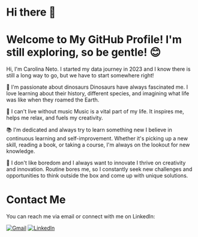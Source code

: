 # Hi there 👋

# Welcome to My GitHub Profile! I'm still exploring, so be gentle! 😊

Hi, I'm Carolina Neto. I started my data journey in 2023 and I know there is still a long way to go, but we have to start somewhere right!

🦖 I'm passionate about dinosaurs
Dinosaurs have always fascinated me. I love learning about their history, different species, and imagining what life was like when they roamed the Earth.

🎵 I can't live without music
Music is a vital part of my life. It inspires me, helps me relax, and fuels my creativity.

📚 I'm dedicated and always try to learn something new
I believe in continuous learning and self-improvement. Whether it's picking up a new skill, reading a book, or taking a course, I'm always on the lookout for new knowledge.

🚀 I don't like boredom and I always want to innovate
I thrive on creativity and innovation. Routine bores me, so I constantly seek new challenges and opportunities to think outside the box and come up with unique solutions.

# Contact Me

You can reach me via email or connect with me on LinkedIn:

[![Gmail](https://img.icons8.com/color/48/000000/gmail--v1.png)](mailto:4b.redd@gmail.com) 
[![LinkedIn](https://img.icons8.com/color/48/000000/linkedin.png)]([https://www.linkedin.com/in/your-profile](https://www.linkedin.com/in/carolinavieiraneto/))
